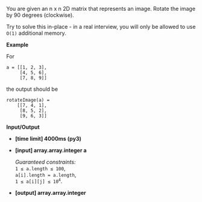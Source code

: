 <div class="markdown"><p>You are given an n x n 2D matrix that represents an image. Rotate the image by 90 degrees (clockwise).</p>
<p>Try to solve this in-place - in a real interview, you will only be allowed to use <code>O(1)</code> additional memory.</p>
<p><strong>Example</strong></p>
<p>For</p>
<pre><code>a = [[1, 2, 3],
     [4, 5, 6],
     [7, 8, 9]]
</code></pre>
<p>the output should be</p>
<pre><code>rotateImage(a) =
    [[7, 4, 1],
     [8, 5, 2],
     [9, 6, 3]]
</code></pre>
<p><strong>Input/Output</strong></p>
<ul>
<li><strong>[time limit] 4000ms (py3)</strong></li>
</ul>
<ul>
<li>
<p><strong>[input] array.array.integer a</strong></p>
<p><em>Guaranteed constraints:</em><br>
<code>1 ≤ a.length ≤ 100</code>,<br>
<code>a[i].length = a.length</code>,<br>
<code>1 ≤ a[i][j] ≤ 10<sup>4</sup></code>.</p>
</li>
<li>
<p><strong>[output] array.array.integer</strong></p>
</li>
</ul>
</div>